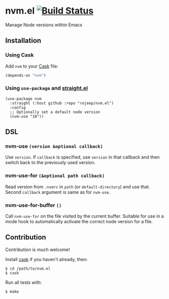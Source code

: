 # nvm.el [![Build Status](https://api.travis-ci.org/rejeep/nvm.el.png?branch=master)](http://travis-ci.org/rejeep/nvm.el)

Manage Node versions within Emacs

## Installation

### Using Cask

Add `nvm` to your [Cask](https://github.com/cask/cask) file:

```lisp
(depends-on "nvm")
```

### Using `use-package` and [straight.el](https://github.com/radian-software/straight.el)

```
(use-package nvm
  :straight (:host github :repo "rejeep/nvm.el")
  :config
  ;; Optionally set a default node version
  (nvm-use "18"))
```

## DSL

### nvm-use `(version &optional callback)`

Use `version`. If `callback` is specified, use `version` in that
callback and then switch back to the previously used version.

### nvm-use-for `(&optional path callback)`

Read version from `.nvmrc` in `path` (or `default-directory`) and use
that. Second `callback` argument is same as for `nvm-use`.

### nvm-use-for-buffer `()`

Call `nvm-use-for` on the file visited by the current buffer. Suitable
for use in a mode hook to automatically activate the correct node
version for a file.

## Contribution

Contribution is much welcome!

Install [cask](https://github.com/cask/cask) if you haven't
already, then:

    $ cd /path/to/nvm.el
    $ cask

Run all tests with:

    $ make
